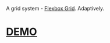 A grid system - [Flexbox Grid](http://flexboxgrid.com/). Adaptively.

# [DEMO](http://codepen.io/SomeLog/full/QdaVmq/)
